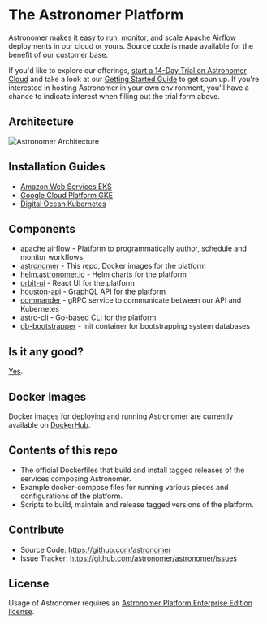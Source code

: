 # The Astronomer Platform

Astronomer makes it easy to run, monitor, and scale [Apache Airflow](https://github.com/apache/airflow) deployments in our cloud or yours. Source code is made available for the benefit of our customer base.

If you'd like to explore our offerings, [start a 14-Day Trial on Astronomer Cloud](https://astronomer.io/trial/) and take a look at our [Getting Started Guide](https://www.astronomer.io/docs/getting-started/) to get spun up. If you're interested in hosting Astronomer in your own environment, you'll have a chance to indicate interest when filling out the trial form above.

## Architecture

![Astronomer Architecture](https://assets2.astronomer.io/main/enterpriseArchitecture.svg "Astronomer Architecture")

## Installation Guides

* [Amazon Web Services EKS](https://www.astronomer.io/docs/ee-installation-eks/)
* [Google Cloud Platform GKE](https://www.astronomer.io/docs/ee-installation-gke/)
* [Digital Ocean Kubernetes](https://preview.astronomer.io/docs/ee-installation-do/)

## Components

* [apache airflow](https://github.com/apache/airflow) - Platform to programmatically author, schedule and monitor workflows.
* [astronomer](https://github.com/astronomer/astronomer) - This repo, Docker images for the platform
* [helm.astronomer.io](https://github.com/astronomer/helm.astronomer.io) - Helm charts for the platform
* [orbit-ui](https://github.com/astronomer/orbit-ui) - React UI for the platform
* [houston-api](https://github.com/astronomer/houston-api) - GraphQL API for the platform
* [commander](https://github.com/astronomer/commander)	- gRPC service to communicate between our API and Kubernetes
* [astro-cli](https://github.com/astronomer/astro-cli) - Go-based CLI for the platform
* [db-bootstrapper](https://github.com/astronomer/db-bootstrapper) - Init container for bootstrapping system databases

## Is it any good?

[Yes](https://news.ycombinator.com/item?id=3067434).

## Docker images

Docker images for deploying and running Astronomer are currently available on
[DockerHub](https://hub.docker.com/u/astronomerinc/).

## Contents of this repo

* The official Dockerfiles that build and install tagged releases of the
  services composing Astronomer.
* Example docker-compose files for running various pieces and configurations of
  the platform.
* Scripts to build, maintain and release tagged versions of the platform.

## Contribute

* Source Code: <https://github.com/astronomer>
* Issue Tracker: <https://github.com/astronomer/astronomer/issues>

## License

Usage of Astronomer requires an [Astronomer Platform Enterprise Edition license](https://github.com/astronomer/astronomer/blob/master/LICENSE).
